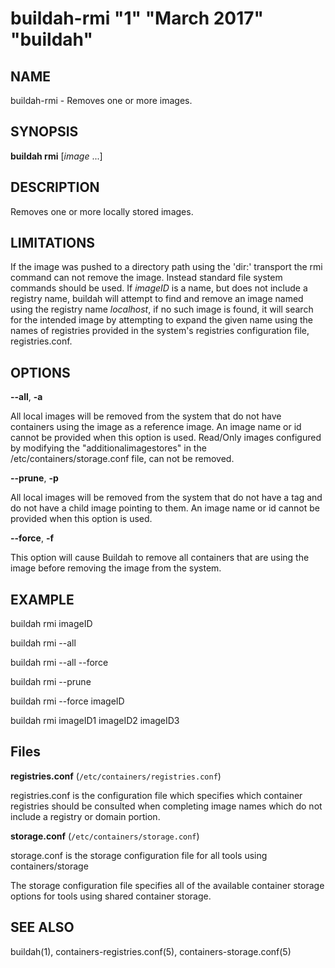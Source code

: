 # buildah-rmi "1" "March 2017" "buildah"

## NAME
buildah\-rmi - Removes one or more images.

## SYNOPSIS
**buildah rmi** [*image* ...]

## DESCRIPTION
Removes one or more locally stored images.

## LIMITATIONS
If the image was pushed to a directory path using the 'dir:' transport
the rmi command can not remove the image.  Instead standard file system
commands should be used.
If _imageID_ is a name, but does not include a registry name, buildah will attempt to find and remove an image named using the registry name *localhost*, if no such image is found, it will search for the intended image by attempting to expand the given name using the names of registries provided in the system's registries configuration file, registries.conf.

## OPTIONS

**--all**, **-a**

All local images will be removed from the system that do not have containers using the image as a reference image.
An image name or id cannot be provided when this option is used.  Read/Only images configured by modifying the  "additionalimagestores" in the /etc/containers/storage.conf file, can not be removed.

**--prune**, **-p**

All local images will be removed from the system that do not have a tag and do not have a child image pointing to them.
An image name or id cannot be provided when this option is used.

**--force**, **-f**

This option will cause Buildah to remove all containers that are using the image before removing the image from the system.

## EXAMPLE

buildah rmi imageID

buildah rmi --all

buildah rmi --all --force

buildah rmi --prune

buildah rmi --force imageID

buildah rmi imageID1 imageID2 imageID3

## Files

**registries.conf** (`/etc/containers/registries.conf`)

registries.conf is the configuration file which specifies which container registries should be consulted when completing image names which do not include a registry or domain portion.

**storage.conf** (`/etc/containers/storage.conf`)

storage.conf is the storage configuration file for all tools using containers/storage

The storage configuration file specifies all of the available container storage options for tools using shared container storage.

## SEE ALSO
buildah(1), containers-registries.conf(5), containers-storage.conf(5)

